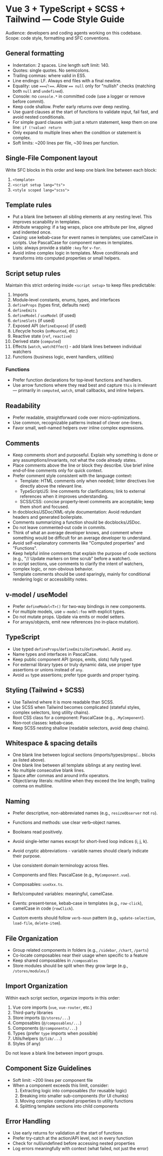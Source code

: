 # Vue 3 + TypeScript + SCSS + Tailwind — Code Style Guide

Audience: developers and coding agents working on this codebase.  
Scope: code style, formatting and SFC conventions.

## General formatting

- Indentation: 2 spaces. Line length soft limit: 140.
- Quotes: single quotes. No semicolons.
- Trailing commas: where valid in ES5.
- Line endings: LF. Always end files with a final newline.
- Equality: use `===`/`!==`. Allow `== null` only for "nullish" checks (matching both `null` and `undefined`).
- Console: no `console.*` in committed code (use a logger or remove before commit).
- Keep code shallow. Prefer early returns over deep nesting.
- Use guard clauses at the start of functions to validate input, fail fast, and avoid nested conditionals.
- For simple guard clauses with just a return statement, keep them on one line: `if (!value) return`
- Only expand to multiple lines when the condition or statement is complex.
- Soft limits: ~200 lines per file, ~30 lines per function.

## Single‑File Component layout

Write SFC blocks in this order and keep one blank line between each block:

1. `<template>`
2. `<script setup lang="ts">`
3. `<style scoped lang="scss">`

## Template rules

- Put a blank line between all sibling elements at any nesting level. This improves scanability in templates.
- Attribute wrapping: if a tag wraps, place one attribute per line, aligned and indented once.
- Casing: use kebab‑case for event names in templates; use camelCase in scripts. Use PascalCase for component names in templates.
- Lists: always provide a stable `:key` for `v-for`.
- Avoid inline complex logic in templates. Move conditionals and transforms into computed properties or small helpers.

## Script setup rules

Maintain this strict ordering inside `<script setup>` to keep files predictable:

1. Imports
2. Module‑level constants, enums, types, and interfaces
3. `defineProps` (types first, defaults next)
4. `defineEmits`
5. `defineModel` / `useModel` (if used)
6. `defineSlots` (if used)
7. Exposed API (`defineExpose`) (if used)
8. Lifecycle hooks (`onMounted`, etc.)
9. Reactive state (`ref`, `reactive`)
10. Derived state (`computed`)
11. Effects (`watch`, `watchEffect`) - add blank lines between individual watchers
12. Functions (business logic, event handlers, utilities)

### Functions

- Prefer function declarations for top‑level functions and handlers.
- Use arrow functions where they read best and capture `this` is irrelevant — primarily in `computed`, `watch`, small callbacks, and inline helpers.

## Readability

- Prefer readable, straightforward code over micro-optimizations.
- Use common, recognizable patterns instead of clever one-liners.
- Favor small, well-named helpers over inline complex expressions.

## Comments

- Keep comments short and purposeful. Explain why something is done or any assumptions/invariants, not what the code already states.
- Place comments above the line or block they describe. Use brief inline end‑of‑line comments only for quick context.
- Prefer comment style consistent with the language context:
  - Template: HTML comments only when needed; linter directives live directly above the relevant line.
  - TypeScript/JS: line comments for clarifications; link to external references when it improves understanding.
  - SCSS/CSS: concise property‑level comments are acceptable; keep them short and focused.
- In docblocks/JSDoc/XML‑style documentation: Avoid redundant headers and generated boilerplate.
- Comments summarizing a function should be docblocks/JSDoc.
- Do not leave commented‑out code in commits.
- Think of what an average developer knows, and comment where something would be difficult for an average developer to understand.
- Avoid self-explanatory comments like "Computed properties" and "Functions".
- Keep helpful inline comments that explain the purpose of code sections (e.g., "// Update markers on time scrub" before a watcher).
- In script sections, use comments to clarify the intent of watchers, complex logic, or non-obvious behavior.
- Template comments should be used sparingly, mainly for conditional rendering logic or accessibility notes.

## v-model / useModel

- Prefer `defineModel<T>()` for two‑way bindings in new components.
- For multiple models, use `v-model:foo` with explicit types.
- Do not mutate props. Update via emits or model setters.
- For arrays/objects, emit new references (no in‑place mutation).

## TypeScript

- Use typed `defineProps`/`defineEmits`/`defineModel`. Avoid `any`.
- Name types and interfaces in PascalCase.
- Keep public component API (props, emits, slots) fully typed.
- For external library types or truly dynamic data, use proper type assertions or unions instead of `any`.
- Avoid `as` type assertions; prefer type guards and proper typing.

## Styling (Tailwind + SCSS)

- Use Tailwind where it is more readable than SCSS.
- Use SCSS when Tailwind becomes complicated (stateful styles, complex selectors, long utility chains).
- Root CSS class for a component: PascalCase (e.g., `.MyComponent`). Non‑root classes: kebab‑case.
- Keep SCSS nesting shallow (readable selectors, avoid deep chains).

## Whitespace & spacing details

- One blank line between logical sections (imports/types/props/… blocks as listed above).
- One blank line between all template siblings at any nesting level.
- No multiple consecutive blank lines.
- Space after commas and around infix operators.
- Object/array literals: multiline when they exceed the line length; trailing comma on multiline.

## Naming

- Prefer descriptive, non-abbreviated names (e.g., `resizeObserver` not `ro`).
- Functions and methods: use clear verb–object names.
- Booleans read positively.
- Avoid single-letter names except for short-lived loop indices (i, j, k).
- Avoid cryptic abbreviations - variable names should clearly indicate their purpose.
- Use consistent domain terminology across files.

- Components and files: PascalCase (e.g., `MyComponent.vue`).
- Composables: `useXxx.ts`.
- Refs/computed variables: meaningful, camelCase.
- Events: present‑tense, kebab‑case in templates (e.g., `row-click`), camelCase in code (`rowClick`).
- Custom events should follow `verb-noun` pattern (e.g., `update-selection`, `load-file`, `delete-item`).

## File Organization

- Group related components in folders (e.g., `/sidebar`, `/chart`, `/parts`)
- Co-locate composables near their usage when specific to a feature
- Keep shared composables in `/composables`
- Store modules should be split when they grow large (e.g., `/stores/modules/`)

## Import Organization

Within each script section, organize imports in this order:

1. Vue core imports (`vue`, `vue-router`, etc.)
2. Third-party libraries
3. Store imports (`@/stores/...`)
4. Composables (`@/composables/...`)
5. Components (`@/components/...`)
6. Types (prefer `type` imports when possible)
7. Utils/helpers (`@/lib/...`)
8. Styles (if any)

Do not leave a blank line between import groups.

## Component Size Guidelines

- Soft limit: ~200 lines per component file
- When a component exceeds this limit, consider:
  1. Extracting logic into composables (for reusable logic)
  2. Breaking into smaller sub-components (for UI chunks)
  3. Moving complex computed properties to utility functions
  4. Splitting template sections into child components

## Error Handling

- Use early returns for validation at the start of functions
- Prefer try-catch at the action/API level, not in every function
- Check for null/undefined before accessing nested properties
- Log errors meaningfully with context (what failed, not just the error)
